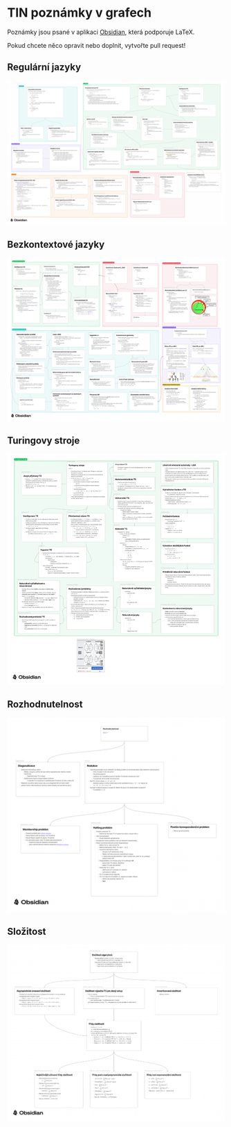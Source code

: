 # TIN poznámky v grafech

Poznámky jsou psané v aplikaci [Obsidian](https://obsidian.md/), která podporuje LaTeX.

Pokud chcete něco opravit nebo doplnit, vytvořte pull request!

## Regulární jazyky

![Regulární jazyky](TIN-RegularLanguages.png)

## Bezkontextové jazyky

![Bezkontextové jazyky](TIN-ContextFreeLanguages.png)

## Turingovy stroje

![Turingovy stroje](TIN-TuringMachines.png)

## Rozhodnutelnost

![Rozhodnutelnost](TIN-decidability.png)

## Složitost

![Složitost](TIN-complexity.png)
